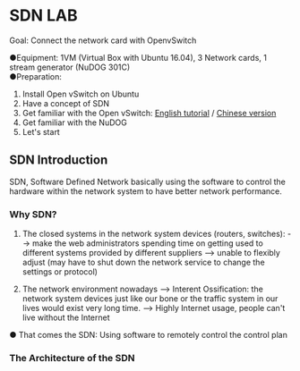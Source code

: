 # SDN LAB
Goal: Connect the network card with OpenvSwitch  

●Equipment: 1VM (Virtual Box with Ubuntu 16.04), 3 Network cards, 1 stream generator (NuDOG 301C)    
●Preparation:
 1. Install Open vSwitch on Ubuntu
 2. Have a concept of SDN
 3. Get familiar with the Open vSwitch: [English tutorial](https://github.com/openvswitch/ovs/blob/master/Documentation/tutorials/ovs-advanced.rst)  /  [Chinese version](https://github.com/OSE-Lab/Learning-SDN/tree/master/Switch/OpenvSwitch/Walkthrough)
 4. Get familiar with the NuDOG
 5. Let's start

## SDN Introduction
SDN, Software Defined Network
basically using the software to control the hardware within the network system to have better network performance.

### Why SDN?
1. The closed systems in the network system devices (routers, switches):
   --> make the web administrators spending time on getting used to different systems provided by different suppliers
   --> unable to flexibly adjust (may have to shut down the network service to change the settings or protocol)

2. The network environment nowadays
   --> Interent Ossification: the network system devices just like our bone or the traffic system in our lives would exist very long time.
   --> Highly Internet usage, people can't live without the Internet
   
● That comes the SDN:
  Using software to remotely control the control plan
    
 ### The Architecture of the SDN
